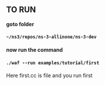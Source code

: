 ## TO RUN

**goto folder**

#### `~/ns3/repos/ns-3-allinone/ns-3-dev`


**now run the command**

#### `./waf --run examples/tutorial/first`


Here first.cc is file and you run first
